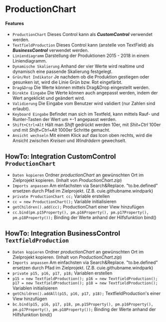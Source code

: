 # ProductionChart

#### Features

* `ProductionChart` Dieses Control kann als _**CustomControl**_ verwendet werden.
* `TextfieldProduction` Dieses Control kann (anstelle von TextField) als _**BusinessControl**_ verwendet werden.
* `Liniendiagramm` Darstellung der Produktionen 2015 - 2018 in einem Liniendiagramm.
* `Dynamische Skalierung` Anhand der vier Werte wird realtime und dynamisch eine passende Skalierung festgelegt.
* `Grün/Rot Indikator` Je nachdem ob die Produktion gestiegen oder gesunken ist, wird die Linie Grün bzw. Rot eingefärbt.
* `Drag&Drop` Die Werte können mittels Drag&Drop eingestellt werden.
* `Direkte Eingabe` Die Werte können auch angepasst werden, indem der Wert angeklickt und geändert wird.
* `Validierung` Die Eingabe vom Benutzer wird validiert (nur Zahlen sind erlaubt).
* `Keyboard Eingabe` Befindet man sich im Textfeld, kann mittels Rauf- und Runter-Tasten der Wert um +-1 angepasst werden.
* `Shift+Ctrl+Alt` Hält man _Shift_ gedrückt werden 10er, mit _Shit+Ctrl_ 100er und mit _Shift+Ctrl+Alt_ 1000er Schritte gemacht.
* `Ansicht wechseln` Mit einem Klick auf das Icon oben rechts, wird die Ansicht zwischen _Kreisen_ und _Windrädern_ gewechselt.

## HowTo: Integration CustomControl `ProductionChart`
* `Daten kopieren` Ordner _productionChart_ an gewünschten Ort im Zielprojekt kopieren. (Inhalt von _ProductionChart.zip_)
* `Imports anpassen` Am einfachsten via Search&Replace. "to.be.defined" ersetzen durch Pfad im Zielprojekt. (Z.B. cuie.githubname.windpark)
* `private ProductionChart cc;` Variable erstellen 
* `cc = new ProductionChart();` Variable initialisieren
* `getChildren().add(cc);` ProductionChart einer View hinzufügen
* `cc.bind(pm.p15Property(), pm.p16Property(), pm.p17Property(), pm.p18Property());` Binding der Werte anhand der Hilfsfunktion bind()

## HowTo: Integration BusinessControl `TextfieldProduction`
* `Daten kopieren` Ordner _productionChart_ an gewünschten Ort im Zielprojekt kopieren. (Inhalt von _ProductionChart.zip_)
* `Imports anpassen` Am einfachsten via Search&Replace. "to.be.defined" ersetzen durch Pfad im Zielprojekt. (Z.B. cuie.githubname.windpark)
* `private p15, p16, p17, p18;` Variablen erstellen 
* `p15 = new TextfieldProduction(); p16 = new TextfieldProduction(); p17 = new TextfieldProduction(); p18 = new TextfieldProduction();` Variablen initialisieren
* `getChildren().addAll(p15, p16, p17, p18);` TextfieldProduction's einer View hinzufügen
* `bc.bind(p15, p16, p17, p18, pm.p15Property(), pm.p16Property(), pm.p17Property(), pm.p18Property());` Binding der Werte anhand der Hilfsfunktion bind()